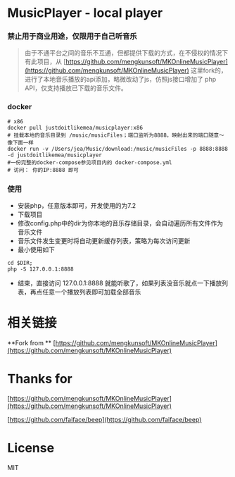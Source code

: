 MusicPlayer - local player
========
### 禁止用于商业用途，仅限用于自己听音乐

> 由于不通平台之间的音乐不互通，但都提供下载的方式，在不侵权的情况下有此项目，从 [https://github.com/mengkunsoft/MKOnlineMusicPlayer](https://github.com/mengkunsoft/MKOnlineMusicPlayer) 这里fork的，进行了本地音乐播放的api添加，略微改动了js，仿照js接口增加了 php API，仅支持播放已下载的音乐文件。

### docker
```
# x86
docker pull justdoitlikemea/musicplayer:x86
# 挂载本地的音乐目录到 /music/musicFiles；端口监听为8888，映射出来的端口随意～像下面一样
docker run -v /Users/jea/Music/download:/music/musicFiles -p 8888:8888 -d justdoitlikemea/musicplayer
#一份完整的docker-compose参见项目内的 docker-compose.yml
# 访问： 你的IP:8888 即可
```

### 使用
- 安装php，任意版本即可，开发使用的为7.2
- 下载项目
- 修改config.php中的dir为你本地的音乐存储目录，会自动遍历所有文件作为音乐文件
- 音乐文件发生变更时将自动更新缓存列表，策略为每次访问更新
- 最小使用如下
```
cd $DIR;
php -S 127.0.0.1:8888
```
- 结束，直接访问 127.0.0.1:8888 就能听歌了，如果列表没音乐就点一下播放列表，再点任意一个播放列表即可加载全部音乐

# 相关链接
**Fork from ** [https://github.com/mengkunsoft/MKOnlineMusicPlayer](https://github.com/mengkunsoft/MKOnlineMusicPlayer)

# Thanks for 
[https://github.com/mengkunsoft/MKOnlineMusicPlayer](https://github.com/mengkunsoft/MKOnlineMusicPlayer)

[https://github.com/faiface/beep](https://github.com/faiface/beep)
# License
MIT